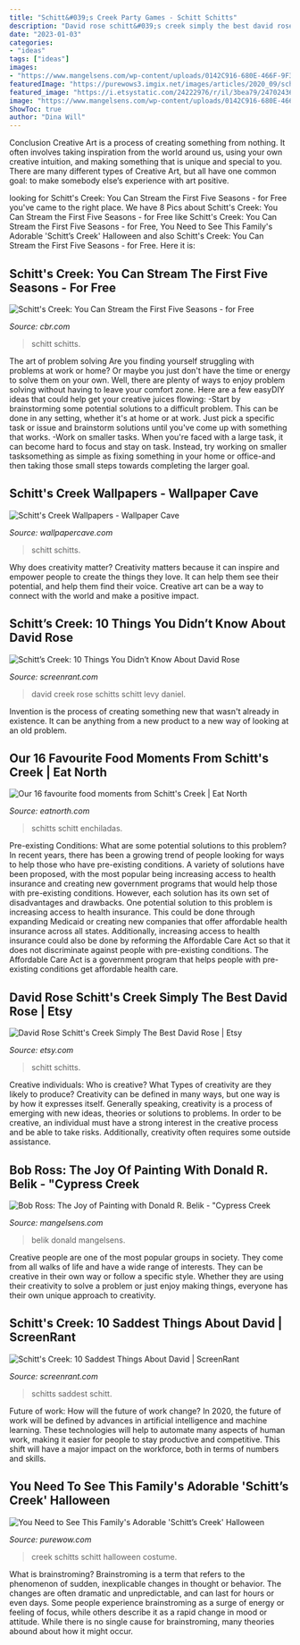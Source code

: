 ```yaml
---
title: "Schitt&#039;s Creek Party Games - Schitt Schitts"
description: "David rose schitt&#039;s creek simply the best david rose"
date: "2023-01-03"
categories:
- "ideas"
tags: ["ideas"]
images:
- "https://www.mangelsens.com/wp-content/uploads/0142C916-680E-466F-9F35-D5B69FD50973-scaled.jpeg"
featuredImage: "https://purewows3.imgix.net/images/articles/2020_09/schitts-creek-61.jpg?auto=format,compress&amp;cs=strip"
featured_image: "https://i.etsystatic.com/24222976/r/il/3bea79/2470243645/il_fullxfull.2470243645_kl78.jpg"
image: "https://www.mangelsens.com/wp-content/uploads/0142C916-680E-466F-9F35-D5B69FD50973-scaled.jpeg"
ShowToc: true
author: "Dina Will"
---
```



Conclusion
Creative Art is a process of creating something from nothing. It often involves taking inspiration from the world around us, using your own creative intuition, and making something that is unique and special to you. There are many different types of Creative Art, but all have one common goal: to make somebody else’s experience with art positive.

	

		
looking for Schitt&#039;s Creek: You Can Stream the First Five Seasons - for Free you've came to the right place. We have 8 Pics about Schitt&#039;s Creek: You Can Stream the First Five Seasons - for Free like Schitt&#039;s Creek: You Can Stream the First Five Seasons - for Free, You Need to See This Family&#039;s Adorable &#039;Schitt’s Creek&#039; Halloween and also Schitt&#039;s Creek: You Can Stream the First Five Seasons - for Free. Here it is:
		
    
## Schitt&#039;s Creek: You Can Stream The First Five Seasons - For Free

<img loading=lazy src="https://static1.cbrimages.com/wordpress/wp-content/uploads/2020/09/SchittsCreekFeature1.jpg" onerror="this.onerror=null;this.src='https://tse1.mm.bing.net/th?id=OIP.dmwoGE_uDOSKYSoovhzrtwHaDt&amp;pid=15.1';" alt="Schitt&#039;s Creek: You Can Stream the First Five Seasons - for Free">

_Source: cbr.com_

>schitt schitts. 

	

The art of problem solving
Are you finding yourself struggling with problems at work or home? Or maybe you just don't have the time or energy to solve them on your own. Well, there are plenty of ways to enjoy problem solving without having to leave your comfort zone. Here are a few easyDIY ideas that could help get your creative juices flowing: 
-Start by brainstorming some potential solutions to a difficult problem. This can be done in any setting, whether it's at home or at work. Just pick a specific task or issue and brainstorm solutions until you've come up with something that works. 
-Work on smaller tasks. When you're faced with a large task, it can become hard to focus and stay on task. Instead, try working on smaller tasksomething as simple as fixing something in your home or office-and then taking those small steps towards completing the larger goal.

    
## Schitt&#039;s Creek Wallpapers - Wallpaper Cave

<img loading=lazy src="https://wallpapercave.com/wp/wp7254544.jpg" onerror="this.onerror=null;this.src='https://tse4.mm.bing.net/th?id=OIP.niEaUENMkPDaZ40xOqP53gHaEo&amp;pid=15.1';" alt="Schitt&#039;s Creek Wallpapers - Wallpaper Cave">

_Source: wallpapercave.com_

>schitt schitts. 

	

Why does creativity matter?
Creativity matters because it can inspire and empower people to create the things they love. It can help them see their potential, and help them find their voice. Creative art can be a way to connect with the world and make a positive impact.

    
## Schitt’s Creek: 10 Things You Didn’t Know About David Rose

<img loading=lazy src="https://static0.srcdn.com/wordpress/wp-content/uploads/2019/12/Daniel-Levy-as-David-Rose-on-Schitts-Creek-.jpg" onerror="this.onerror=null;this.src='https://tse2.mm.bing.net/th?id=OIP.pQPWDY2Zraj36kUzxOS-mgHaD5&amp;pid=15.1';" alt="Schitt’s Creek: 10 Things You Didn’t Know About David Rose">

_Source: screenrant.com_

>david creek rose schitts schitt levy daniel. 

	

Invention is the process of creating something new that wasn't already in existence. It can be anything from a new product to a new way of looking at an old problem. 

    
## Our 16 Favourite Food Moments From Schitt&#039;s Creek | Eat North

<img loading=lazy src="https://eatnorth.com/sites/default/files/styles/opengraph/public/field/image/schitts_creek_enchiladas_scene.jpg?itok=v0qtzxeG" onerror="this.onerror=null;this.src='https://tse4.mm.bing.net/th?id=OIP.plMPjnSg6o0PRW0QnqOMxgHaD4&amp;pid=15.1';" alt="Our 16 favourite food moments from Schitt&#039;s Creek | Eat North">

_Source: eatnorth.com_

>schitts schitt enchiladas. 

	

Pre-existing Conditions: What are some potential solutions to this problem?
In recent years, there has been a growing trend of people looking for ways to help those who have pre-existing conditions. A variety of solutions have been proposed, with the most popular being increasing access to health insurance and creating new government programs that would help those with pre-existing conditions. However, each solution has its own set of disadvantages and drawbacks. One potential solution to this problem is increasing access to health insurance. This could be done through expanding Medicaid or creating new companies that offer affordable health insurance across all states. Additionally, increasing access to health insurance could also be done by reforming the Affordable Care Act so that it does not discriminate against people with pre-existing conditions. The Affordable Care Act is a government program that helps people with pre-existing conditions get affordable health care.

    
## David Rose Schitt&#039;s Creek Simply The Best David Rose | Etsy

<img loading=lazy src="https://i.etsystatic.com/24222976/r/il/3bea79/2470243645/il_fullxfull.2470243645_kl78.jpg" onerror="this.onerror=null;this.src='https://tse1.mm.bing.net/th?id=OIP.2jc8FHtgEl2HV2yS2bFihAHaF7&amp;pid=15.1';" alt="David Rose Schitt&#039;s Creek Simply The Best David Rose | Etsy">

_Source: etsy.com_

>schitt schitts. 

	

Creative individuals: Who is creative? What Types of creativity are they likely to produce?
Creativity can be defined in many ways, but one way is by how it expresses itself. Generally speaking, creativity is a process of emerging with new ideas, theories or solutions to problems. In order to be creative, an individual must have a strong interest in the creative process and be able to take risks. Additionally, creativity often requires some outside assistance.

    
## Bob Ross: The Joy Of Painting With Donald R. Belik - &quot;Cypress Creek

<img loading=lazy src="https://www.mangelsens.com/wp-content/uploads/0142C916-680E-466F-9F35-D5B69FD50973-scaled.jpeg" onerror="this.onerror=null;this.src='https://tse1.mm.bing.net/th?id=OIP.FXvNSI3QJMGZIQbSobx-lwHaJ4&amp;pid=15.1';" alt="Bob Ross: The Joy of Painting with Donald R. Belik - &quot;Cypress Creek">

_Source: mangelsens.com_

>belik donald mangelsens. 

	

Creative people are one of the most popular groups in society. They come from all walks of life and have a wide range of interests. They can be creative in their own way or follow a specific style. Whether they are using their creativity to solve a problem or just enjoy making things, everyone has their own unique approach to creativity.

    
## Schitt&#039;s Creek: 10 Saddest Things About David | ScreenRant

<img loading=lazy src="https://static3.srcdn.com/wordpress/wp-content/uploads/2020/11/Schitts-Creek-10-Saddest-Things-About-David.jpg" onerror="this.onerror=null;this.src='https://tse1.mm.bing.net/th?id=OIP.Hur2nZRNAqlhkz9qA7TrhAHaDt&amp;pid=15.1';" alt="Schitt&#039;s Creek: 10 Saddest Things About David | ScreenRant">

_Source: screenrant.com_

>schitts saddest schitt. 

	

Future of work: How will the future of work change?
In 2020, the future of work will be defined by advances in artificial intelligence and machine learning. These technologies will help to automate many aspects of human work, making it easier for people to stay productive and competitive. This shift will have a major impact on the workforce, both in terms of numbers and skills.

    
## You Need To See This Family&#039;s Adorable &#039;Schitt’s Creek&#039; Halloween

<img loading=lazy src="https://purewows3.imgix.net/images/articles/2020_09/schitts-creek-61.jpg?auto=format,compress&amp;cs=strip" onerror="this.onerror=null;this.src='https://tse4.mm.bing.net/th?id=OIP.m6ApPaJng-2QyTexudUOeQHaD4&amp;pid=15.1';" alt="You Need to See This Family&#039;s Adorable &#039;Schitt’s Creek&#039; Halloween">

_Source: purewow.com_

>creek schitts schitt halloween costume. 

	

What is brainstroming?
Brainstroming is a term that refers to the phenomenon of sudden, inexplicable changes in thought or behavior. The changes are often dramatic and unpredictable, and can last for hours or even days. Some people experience brainstroming as a surge of energy or feeling of focus, while others describe it as a rapid change in mood or attitude. While there is no single cause for brainstroming, many theories abound about how it might occur.

